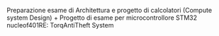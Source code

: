 Preparazione esame di Architettura e progetto di calcolatori (Compute system Design) + Progetto di esame per  microcontrollore STM32 nucleof401RE: TorqAntiTheft System
